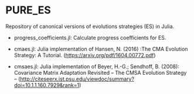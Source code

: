 # PURE_ES

Repository of canonical versions of evolutions strategies (ES) in Julia.


* progress_coefficients.jl:  Calculate progress coefficients for ES.

* cmaes.jl: Julia implementation of Hansen, N. (2016) :The CMA Evolution Strategy: A Tutorial.
            (https://arxiv.org/pdf/1604.00772.pdf)

* cmsaes.jl: Julia implementation of  Beyer, H.-G.; Sendhoff, B. (2008): Covariance Matrix Adaptation Revisited – The CMSA Evolution Strategy – 
            (http://citeseerx.ist.psu.edu/viewdoc/summary?doi=10.1.1.160.7929&rank=1)
